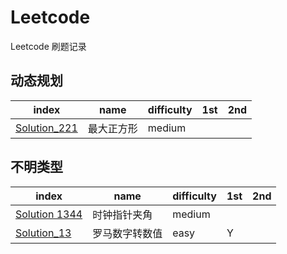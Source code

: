 # Leetcode
Leetcode 刷题记录


## 动态规划
|index| name| difficulty|1st|2nd
|----|----|----|----|----|
|[Solution_221](https://github.com/EricKani/Leetcode/blob/master/Solution_221.py)|最大正方形|medium

## 不明类型
|index| name| difficulty|1st|2nd
|----|----|----|----|----|
|[Solution 1344](https://github.com/EricKani/Leetcode/blob/master/Solution_1344.py)|时钟指针夹角|medium
|[Solution_13](https://github.com/EricKani/Leetcode/blob/master/Solution_13.py)|罗马数字转数值|easy|Y